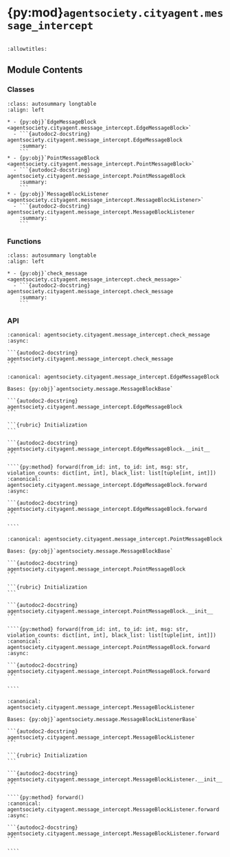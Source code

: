 # {py:mod}`agentsociety.cityagent.message_intercept`

```{py:module} agentsociety.cityagent.message_intercept
```

```{autodoc2-docstring} agentsociety.cityagent.message_intercept
:allowtitles:
```

## Module Contents

### Classes

````{list-table}
:class: autosummary longtable
:align: left

* - {py:obj}`EdgeMessageBlock <agentsociety.cityagent.message_intercept.EdgeMessageBlock>`
  - ```{autodoc2-docstring} agentsociety.cityagent.message_intercept.EdgeMessageBlock
    :summary:
    ```
* - {py:obj}`PointMessageBlock <agentsociety.cityagent.message_intercept.PointMessageBlock>`
  - ```{autodoc2-docstring} agentsociety.cityagent.message_intercept.PointMessageBlock
    :summary:
    ```
* - {py:obj}`MessageBlockListener <agentsociety.cityagent.message_intercept.MessageBlockListener>`
  - ```{autodoc2-docstring} agentsociety.cityagent.message_intercept.MessageBlockListener
    :summary:
    ```
````

### Functions

````{list-table}
:class: autosummary longtable
:align: left

* - {py:obj}`check_message <agentsociety.cityagent.message_intercept.check_message>`
  - ```{autodoc2-docstring} agentsociety.cityagent.message_intercept.check_message
    :summary:
    ```
````

### API

````{py:function} check_message(from_id: str, to_id: str, llm_client: agentsociety.llm.LLM, content: str) -> bool
:canonical: agentsociety.cityagent.message_intercept.check_message
:async:

```{autodoc2-docstring} agentsociety.cityagent.message_intercept.check_message
```
````

`````{py:class} EdgeMessageBlock(name: str = '', max_violation_time: int = 3)
:canonical: agentsociety.cityagent.message_intercept.EdgeMessageBlock

Bases: {py:obj}`agentsociety.message.MessageBlockBase`

```{autodoc2-docstring} agentsociety.cityagent.message_intercept.EdgeMessageBlock
```

```{rubric} Initialization
```

```{autodoc2-docstring} agentsociety.cityagent.message_intercept.EdgeMessageBlock.__init__
```

````{py:method} forward(from_id: int, to_id: int, msg: str, violation_counts: dict[int, int], black_list: list[tuple[int, int]])
:canonical: agentsociety.cityagent.message_intercept.EdgeMessageBlock.forward
:async:

```{autodoc2-docstring} agentsociety.cityagent.message_intercept.EdgeMessageBlock.forward
```

````

`````

`````{py:class} PointMessageBlock(name: str = '', max_violation_time: int = 3)
:canonical: agentsociety.cityagent.message_intercept.PointMessageBlock

Bases: {py:obj}`agentsociety.message.MessageBlockBase`

```{autodoc2-docstring} agentsociety.cityagent.message_intercept.PointMessageBlock
```

```{rubric} Initialization
```

```{autodoc2-docstring} agentsociety.cityagent.message_intercept.PointMessageBlock.__init__
```

````{py:method} forward(from_id: int, to_id: int, msg: str, violation_counts: dict[int, int], black_list: list[tuple[int, int]])
:canonical: agentsociety.cityagent.message_intercept.PointMessageBlock.forward
:async:

```{autodoc2-docstring} agentsociety.cityagent.message_intercept.PointMessageBlock.forward
```

````

`````

`````{py:class} MessageBlockListener(save_queue_values: bool = False, get_queue_period: float = 0.1)
:canonical: agentsociety.cityagent.message_intercept.MessageBlockListener

Bases: {py:obj}`agentsociety.message.MessageBlockListenerBase`

```{autodoc2-docstring} agentsociety.cityagent.message_intercept.MessageBlockListener
```

```{rubric} Initialization
```

```{autodoc2-docstring} agentsociety.cityagent.message_intercept.MessageBlockListener.__init__
```

````{py:method} forward()
:canonical: agentsociety.cityagent.message_intercept.MessageBlockListener.forward
:async:

```{autodoc2-docstring} agentsociety.cityagent.message_intercept.MessageBlockListener.forward
```

````

`````
